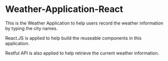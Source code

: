 # Weather-Application-React

This is the Weather Application to help users record the weather information by typing the city names.

React.JS is applied to help build the reuseable components in this application.

Restful API is also applied to help retrieve the current weather information.
